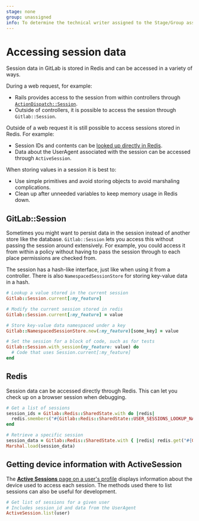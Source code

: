 ```yaml
---
stage: none
group: unassigned
info: To determine the technical writer assigned to the Stage/Group associated with this page, see https://about.gitlab.com/handbook/engineering/ux/technical-writing/#designated-technical-writers
---
```


# Accessing session data

Session data in GitLab is stored in Redis and can be accessed in a variety of ways.

During a web request, for example:

- Rails provides access to the session from within controllers through [`ActionDispatch::Session`](https://guides.rubyonrails.org/action_controller_overview.html#session).
- Outside of controllers, it is possible to access the session through `Gitlab::Session`.

Outside of a web request it is still possible to access sessions stored in Redis. For example:

- Session IDs and contents can be [looked up directly in Redis](#redis).
- Data about the UserAgent associated with the session can be accessed through `ActiveSession`.

When storing values in a session it is best to:

- Use simple primitives and avoid storing objects to avoid marshaling complications.
- Clean up after unneeded variables to keep memory usage in Redis down.

## GitLab::Session

Sometimes you might want to persist data in the session instead of another store like the database. `Gitlab::Session` lets you access this without passing the session around extensively. For example, you could access it from within a policy without having to pass the session through to each place permissions are checked from.

The session has a hash-like interface, just like when using it from a controller. There is also `NamespacedSessionStore` for storing key-value data in a hash.

```ruby
# Lookup a value stored in the current session
Gitlab::Session.current[:my_feature]

# Modify the current session stored in redis
Gitlab::Session.current[:my_feature] = value

# Store key-value data namespaced under a key
Gitlab::NamespacedSessionStore.new(:my_feature)[some_key] = value

# Set the session for a block of code, such as for tests
Gitlab::Session.with_session(my_feature: value) do
  # Code that uses Session.current[:my_feature]
end
```

## Redis

Session data can be accessed directly through Redis. This can let you check up on a browser session when debugging.

```ruby
# Get a list of sessions
session_ids = Gitlab::Redis::SharedState.with do |redis|
  redis.smembers("#{Gitlab::Redis::SharedState::USER_SESSIONS_LOOKUP_NAMESPACE}:#{user.id}")
end

# Retrieve a specific session
session_data = Gitlab::Redis::SharedState.with { |redis| redis.get("#{Gitlab::Redis::SharedState::SESSION_NAMESPACE}:#{session_id}") }
Marshal.load(session_data)
```

## Getting device information with ActiveSession

The [**Active Sessions** page on a user's profile](../user/profile/active_sessions.md) displays information about the device used to access each session. The methods used there to list sessions can also be useful for development.

```ruby
# Get list of sessions for a given user
# Includes session_id and data from the UserAgent
ActiveSession.list(user)
```
